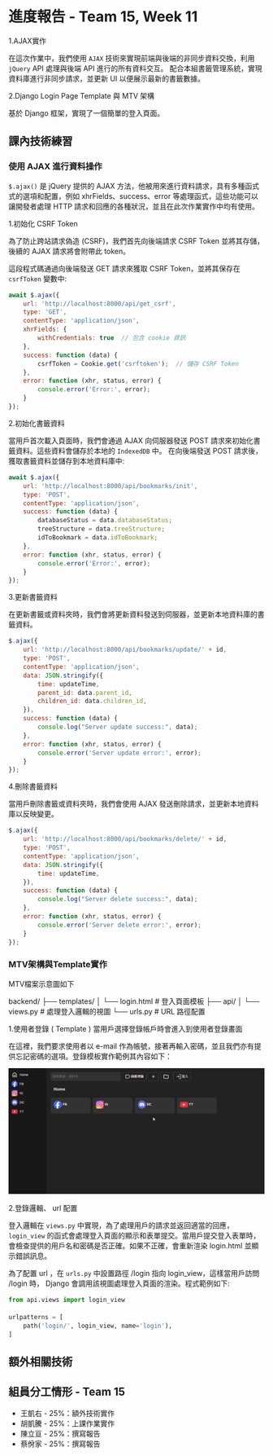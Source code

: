 # 進度報告 - Team 15, Week 11

1.AJAX實作

在這次作業中，我們使用 `AJAX` 技術來實現前端與後端的非同步資料交換，利用 `jQuery` API 處理與後端 API 進行的所有資料交互。
配合本組書籤管理系統，實現資料庫進行非同步請求，並更新 UI 以便展示最新的書籤數據。

2.Django Login Page Template 與 MTV 架構

基於 Django 框架，實現了一個簡單的登入頁面。


## 課內技術練習

### 使用 AJAX 進行資料操作

`$.ajax()` 是 jQuery 提供的 AJAX 方法，他被用來進行資料請求，具有多種函式式的選項和配置，例如 xhrFields、success、error 等處理函式，這些功能可以讓開發者處理 HTTP 請求和回應的各種狀況，並且在此次作業實作中均有使用。


1.初始化 CSRF Token

為了防止跨站請求偽造 (CSRF)，我們首先向後端請求 CSRF Token 並將其存儲，後續的 AJAX 請求將會附帶此 token。

這段程式碼通過向後端發送 GET 請求來獲取 CSRF Token，並將其保存在 `csrfToken` 變數中:

```javascript
await $.ajax({
    url: 'http://localhost:8000/api/get_csrf',
    type: 'GET',
    contentType: 'application/json',
    xhrFields: {
        withCredentials: true  // 包含 cookie 資訊
    },
    success: function (data) {
        csrfToken = Cookie.get('csrftoken');  // 儲存 CSRF Token
    },
    error: function (xhr, status, error) {
        console.error('Error:', error);
    }
});
```


2.初始化書籤資料

當用戶首次載入頁面時，我們會通過 AJAX 向伺服器發送 POST 請求來初始化書籤資料。這些資料會儲存於本地的 `IndexedDB` 中。
在向後端發送 POST 請求後，獲取書籤資料並儲存到本地資料庫中:

```javascript
await $.ajax({
    url: 'http://localhost:8000/api/bookmarks/init',
    type: 'POST',
    contentType: 'application/json',
    success: function (data) {
        databaseStatus = data.databaseStatus;
        treeStructure = data.treeStructure;
        idToBookmark = data.idToBookmark;
    },
    error: function (xhr, status, error) {
        console.error('Error:', error);
    }
});
```

3.更新書籤資料

在更新書籤或資料夾時，我們會將更新資料發送到伺服器，並更新本地資料庫的書籤資料。

```javascript
$.ajax({
    url: 'http://localhost:8000/api/bookmarks/update/' + id,
    type: 'POST',
    contentType: 'application/json',
    data: JSON.stringify({
        time: updateTime,
        parent_id: data.parent_id,
        children_id: data.children_id,
    }),
    success: function (data) {
        console.log("Server update success:", data);
    },
    error: function (xhr, status, error) {
        console.error('Server update error:', error);
    }
});
```


4.刪除書籤資料

當用戶刪除書籤或資料夾時，我們會使用 AJAX 發送刪除請求，並更新本地資料庫以反映變更。

```javascript
$.ajax({
    url: 'http://localhost:8000/api/bookmarks/delete/' + id,
    type: 'POST',
    contentType: 'application/json',
    data: JSON.stringify({
        time: updateTime,
    }),
    success: function (data) {
        console.log("Server delete success:", data);
    },
    error: function (xhr, status, error) {
        console.error('Server delete error:', error);
    }
});
```


### MTV架構與Template實作

MTV檔案示意圖如下

backend/
├── templates/
│   └── login.html           # 登入頁面模板
├── api/
│   └── views.py             # 處理登入邏輯的視圖
└── urls.py                  # URL 路徑配置


1.使用者登錄 ( Template )
當用戶選擇登錄帳戶時會進入到使用者登錄畫面

在這裡，我們要求使用者以 e-mail 作為帳號，接著再輸入密碼，並且我們亦有提供忘記密碼的選項。登錄模板實作範例其內容如下：

![img1](./report_imgs/Week11/img1.gif)


2.登錄邏輯、 url 配置

登入邏輯在 `views.py` 中實現，為了處理用戶的請求並返回適當的回應， `login_view` 的函式會處理登入頁面的顯示和表單提交。當用戶提交登入表單時，會檢查提供的用戶名和密碼是否正確。如果不正確，會重新渲染 login.html 並顯示錯誤訊息。

為了配置 url ，在 `urls.py` 中設置路徑 /login 指向 login_view，這樣當用戶訪問 /login 時， Django 會調用該視圖處理登入頁面的渲染。程式範例如下:

```python
from api.views import login_view

urlpatterns = [
    path('login/', login_view, name='login'),
]
```



## 額外相關技術


## 組員分工情形 - Team 15

- 王凱右 - 25%：額外技術實作
- 胡凱騰 - 25%：上課作業實作
- 陳立亘 - 25%：撰寫報告
- 蔡佾家 - 25%：撰寫報告

